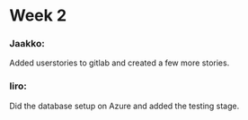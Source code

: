 # Week 2

### Jaakko:
Added userstories to gitlab and created a few more stories.

### Iiro:
Did the database setup on Azure and added the testing stage.